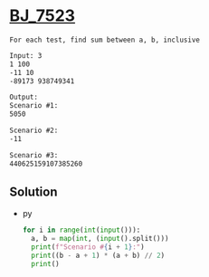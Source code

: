 # [BJ_7523](https://acmicpc.net/problem/7523)

```en
For each test, find sum between a, b, inclusive
```

```txt
Input: 3
1 100
-11 10
-89173 938749341

Output:
Scenario #1:
5050

Scenario #2:
-11

Scenario #3:
440625159107385260
```

## Solution

* py

  ```py
  for i in range(int(input())):
    a, b = map(int, (input().split()))
    print(f"Scenario #{i + 1}:")
    print((b - a + 1) * (a + b) // 2)
    print()
  ```
